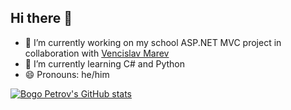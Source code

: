## Hi there 👋

- 🔭 I’m currently working on my school ASP.NET MVC project in collaboration with [Vencislav Marev](https://github.com/VenciMarev1)
- 🌱 I’m currently learning C# and Python
- 😄 Pronouns: he/him

[![Bogo Petrov's GitHub stats](https://github-readme-stats.vercel.app/api?username=BogoPetrov&theme=github_dark&show_icons=true)](https://github.com/anuraghazra/github-readme-stats)
